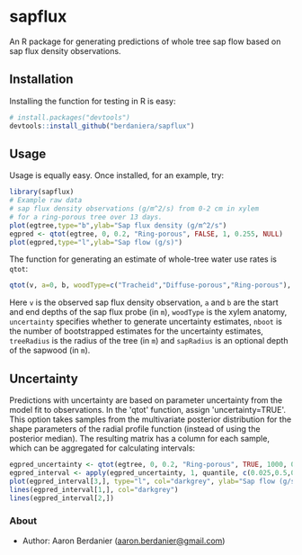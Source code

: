 sapflux
=======

An R package for generating predictions of whole tree sap flow based on sap flux density observations.

Installation
------------

Installing the function for testing in R is easy:

```R
# install.packages("devtools")
devtools::install_github("berdaniera/sapflux")
```

Usage
-----

Usage is equally easy. Once installed, for an example, try:

```R
library(sapflux)
# Example raw data
# sap flux density observations (g/m^2/s) from 0-2 cm in xylem
# for a ring-porous tree over 13 days.
plot(egtree,type="b",ylab="Sap flux density (g/m^2/s")
egpred <- qtot(egtree, 0, 0.2, "Ring-porous", FALSE, 1, 0.255, NULL)
plot(egpred,type="l",ylab="Sap flow (g/s)")
```

The function for generating an estimate of whole-tree water use rates is `qtot`:

```R
qtot(v, a=0, b, woodType=c("Tracheid","Diffuse-porous","Ring-porous"), uncertainty=FALSE, nboot=5000, treeRadius, sapRadius=NULL)
```

Here `v` is the observed sap flux density observation, `a` and `b` are the start and end depths of the sap flux probe (in `m`), `woodType` is the xylem anatomy, `uncertainty` specifies whether to generate uncertainty estimates, `nboot` is the number of bootstrapped estimates for the uncertainty estimates, `treeRadius` is the radius of the tree (in `m`) and `sapRadius` is an optional depth of the sapwood (in `m`).


Uncertainty
-----------

Predictions with uncertainty are based on parameter uncertainty from the model fit to observations. In the 'qtot' function, assign 'uncertainty=TRUE'. This option takes samples from the multivariate posterior distribution for the shape parameters of the radial profile function (instead of using the posterior median). The resulting matrix has a column for each sample, which can be aggregated for calculating intervals:

```R
egpred_uncertainty <- qtot(egtree, 0, 0.2, "Ring-porous", TRUE, 1000, 0.255, NULL)
egpred_interval <- apply(egpred_uncertainty, 1, quantile, c(0.025,0.5,0.975))
plot(egpred_interval[3,], type="l", col="darkgrey", ylab="Sap flow (g/s)")
lines(egpred_interval[1,], col="darkgrey")
lines(egpred_interval[2,])
```

### About

- Author: Aaron Berdanier (aaron.berdanier@gmail.com)

